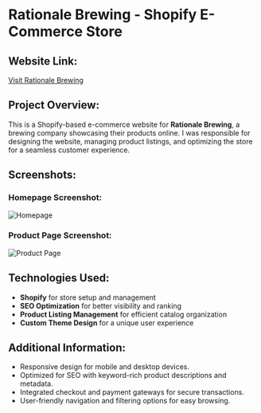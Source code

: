 # Rationale Brewing - Shopify E-Commerce Store

## Website Link:
[Visit Rationale Brewing](https://rationalebrewing.com/)

## Project Overview:
This is a Shopify-based e-commerce website for **Rationale Brewing**, a brewing company showcasing their products online. I was responsible for designing the website, managing product listings, and optimizing the store for a seamless customer experience.

## Screenshots:
### Homepage Screenshot:
![Homepage](images/rationale%20brewing%20homepage.png)

### Product Page Screenshot:
![Product Page](images/rationale%20brewing%20products%20page.png)

## Technologies Used:
- **Shopify** for store setup and management
- **SEO Optimization** for better visibility and ranking
- **Product Listing Management** for efficient catalog organization
- **Custom Theme Design** for a unique user experience

## Additional Information:
- Responsive design for mobile and desktop devices.
- Optimized for SEO with keyword-rich product descriptions and metadata.
- Integrated checkout and payment gateways for secure transactions.
- User-friendly navigation and filtering options for easy browsing.

